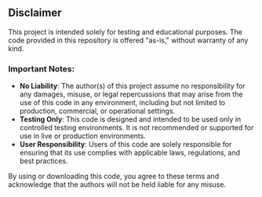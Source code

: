 ## Disclaimer

This project is intended solely for testing and educational purposes. The code provided in this repository is offered "as-is," without warranty of any kind.

### Important Notes:
- **No Liability**: The author(s) of this project assume no responsibility for any damages, misuse, or legal repercussions that may arise from the use of this code in any environment, including but not limited to production, commercial, or operational settings.
- **Testing Only**: This code is designed and intended to be used only in controlled testing environments. It is not recommended or supported for use in live or production environments.
- **User Responsibility**: Users of this code are solely responsible for ensuring that its use complies with applicable laws, regulations, and best practices.

By using or downloading this code, you agree to these terms and acknowledge that the authors will not be held liable for any misuse.
